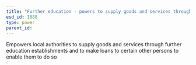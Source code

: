 ```yaml
---
title: "Further education - powers to supply goods and services through further education establishments"
esd_id: 1888
type: power
parent_id:  
---
```


Empowers local authorities to supply goods and services through further education establishments and to make loans to certain other persons to enable them to do so

